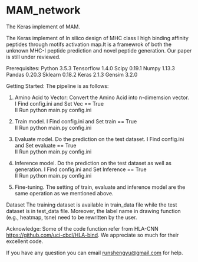 # MAM_network
The Keras implement of MAM.

The Keras implement of In silico design of MHC class I high binding affinity peptides through motifs activation map.It is a framewrok of both the unknown MHC-I peptide prediction and novel peptide generation.  Our paper is still under reviewed.


Prerequisites:
  Python 3.5.3
  Tensorflow 1.4.0
  Scipy 0.19.1
  Numpy 1.13.3
  Pandas 0.20.3
  Sklearn 0.18.2
  Keras 2.1.3
  Gensim 3.2.0


Getting Started:
The pipeline is as follows:
1. Amino Acid to Vector: Convert the Amino Acid into n-dimemsion vector.
  I Find config.ini and Set  Vec == True   
  II Run python main.py config.ini

2. Train model.
  I Find config.ini and Set  train == True  
  II Run python main.py config.ini

3. Evaluate model. Do the prediction on  the test dataset.
  I Find config.ini and Set  evaluate == True  
  II Run python main.py config.ini

4. Inference model. Do the prediction on  the test dataset as well as generation.
  I Find config.ini and Set  Inference == True  
  II Run python main.py config.ini

5. Fine-tuning. The setting of train, evaluate and inference model are the same operation as we mentioned above.


Dataset
The training dataset is available in train_data file while the test dataset is in  test_data file. 
Moreover, the label name in drawing function (e.g., heatmap, tsne) need to be rewritten by the user.  

Acknowledge: 
Some of the code function refer from HLA-CNN https://github.com/uci-cbcl/HLA-bind.
We appreciate so much for their excellent code. 	


If you have any question you can email runshengyu@gmail.com for help.
